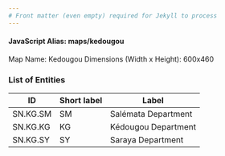 ```yaml
---
# Front matter (even empty) required for Jekyll to process
---
```


#### JavaScript Alias: maps/kedougou

Map Name: Kedougou
Dimensions (Width x Height): 600x460

### List of Entities

ID | Short label | Label
---|---|---|
SN.KG.SM|SM|Salémata Department
SN.KG.KG|KG|Kédougou Department
SN.KG.SY|SY|Saraya Department
